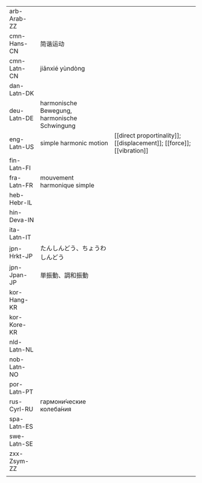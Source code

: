 | | | |
|-|-|-|
| arb-Arab-ZZ |  |  |
| cmn-Hans-CN | 简谐运动 |  |
| cmn-Latn-CN | jiǎnxié yùndòng |  |
| dan-Latn-DK |  |  |
| deu-Latn-DE | harmonische Bewegung, harmonische Schwingung |  |
| eng-Latn-US | simple harmonic motion | [[direct proportinality]]; [[displacement]]; [[force]]; [[vibration]] |
| fin-Latn-FI |  |  |
| fra-Latn-FR | mouvement harmonique simple |  |
| heb-Hebr-IL |  |  |
| hin-Deva-IN |  |  |
| ita-Latn-IT |  |  |
| jpn-Hrkt-JP | たんしんどう、ちょうわしんどう |  |
| jpn-Jpan-JP | 単振動、調和振動 |  |
| kor-Hang-KR |  |  |
| kor-Kore-KR |  |  |
| nld-Latn-NL |  |  |
| nob-Latn-NO |  |  |
| por-Latn-PT |  |  |
| rus-Cyrl-RU | гармони́ческие колеба́ния |  |
| spa-Latn-ES |  |  |
| swe-Latn-SE |  |  |
| zxx-Zsym-ZZ |  |  |
|  |  |  |
